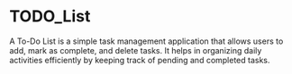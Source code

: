 # TODO_List
A To-Do List is a simple task management application that allows users to add,  mark as complete, and delete tasks. It helps in organizing daily activities efficiently by keeping track of pending and completed tasks.
